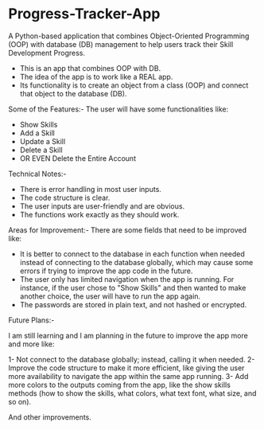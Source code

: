 # Progress-Tracker-App
A Python-based application that combines Object-Oriented Programming (OOP) with database (DB) management to help users track their Skill Development Progress.

- This is an app that combines OOP with DB.
- The idea of the app is to work like a REAL app.
- Its functionality is to create an object from a class (OOP) and connect that object to the database (DB).

Some of the Features:-
The user will have some functionalities like:

- Show Skills
- Add a Skill
- Update a Skill
- Delete a Skill
- OR EVEN Delete the Entire Account

Technical Notes:-

- There is error handling in most user inputs.
- The code structure is clear.
- The user inputs are user-friendly and are obvious.
- The functions work exactly as they should work.

Areas for Improvement:-
There are some fields that need to be improved like:

- It is better to connect to the database in each function when needed instead of connecting to the database globally, which may cause some errors if trying to improve the app code in the future.
- The user only has limited navigation when the app is running. For instance, if the user chose to "Show Skills" and then wanted to make another choice, the user will have to run the app again.
- The passwords are stored in plain text, and not hashed or encrypted.

Future Plans:-

I am still learning and I am planning in the future to improve the app more and more like:

1- Not connect to the database globally; instead, calling it when needed.
2- Improve the code structure to make it more efficient, like giving the user more availability to navigate the app within the same app running.
3- Add more colors to the outputs coming from the app, like the show skills methods (how to show the skills, what colors, what text font, what size, and so on).

And other improvements.
